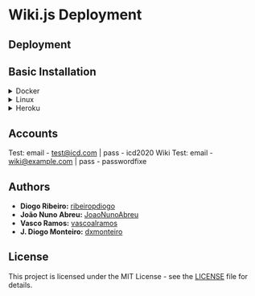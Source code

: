 # Wiki.js Deployment

## Deployment

## Basic Installation

<details>
  <summary>Docker</summary>
  
  ### Docker Compose
  - Update docker-compose config: `vim basic-installation/docker-compose.yml`
  - Run compose in background: `docker-compose up -d`
  - Browse to `http://YOUR-SERVER-IP` to complete setup
</details>

<details>
  <summary>Linux</summary>
  
  ### Install PostgreSQL 12
  - Update and install PostgreSQL: `sudo apt update && sudo apt install -y postgresql postgresql-contrib`
  - Create PostgreSQL user: `sudo -u postgres createuser wikijs`
  - Create DB: `sudo -u postgres createdb wiki`
  - Update PostgreSQL user with password: `sudo -u postgres psql -c "ALTER USER wikijs WITH ENCRYPTED PASSWORD 'wikijsrocks'"`
  - Add user access to DB: `sudo -u postgres psql -c "GRANT ALL PRIVILEGES ON DATABASE wiki to wikijs"`
  
  ### Run Wiki.js Server
  Run: `node server`
  
  ### [Optional] Run Wiki.js Server as Service
  - Update user config: `vim wiki.service`
  - Create Service specification: `sudo bash -c 'cat wiki.service > /etc/systemd/system/wiki.service'`
  - Copy wiki to static folder: `sudo cp wiki /var/wiki`
  - Reload systemd: `sudo systemctl daemon-reload`
  - Run the service: `sudo systemctl start wiki`
  - Check Wiki.js service status: `sudo systemtctl status wiki` or see logs with `journalctl -u wiki`
  
  ### Open Wiki.js
  Browse to `http://YOUR-SERVER-IP:3000` to complete setup.
</details>

<details>
  <summary>Heroku</summary>

### Initial Setup

-   After creating an account on Heroku, click [here](https://heroku.com/deploy?template=https://github.com/requarks/wiki-heroku/tree/2.x).
-   Wait for heroku to deploy.
-   After a succesfull deploy, select manage app. The deploy will be automatically done in a free tier with PostgreSQL.

</details>

## Accounts

Test: email - test@icd.com | pass - icd2020
Wiki Test: email - wiki@example.com | pass - passwordfixe

## Authors

-   **Diogo Ribeiro:** [ribeiropdiogo](https://github.com/ribeiropdiogo)
-   **João Nuno Abreu:** [JoaoNunoAbreu](https://github.com/JoaoNunoAbreu)
-   **Vasco Ramos:** [vascoalramos](https://vascoalramos.me)
-   **J. Diogo Monteiro:** [dxmonteiro](https://github.com/DxMonteiro)

## License

This project is licensed under the MIT License - see the [LICENSE](LICENSE) file for details.

